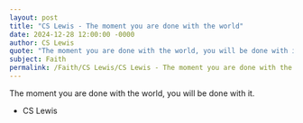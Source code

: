 ```yaml
---
layout: post
title: "CS Lewis - The moment you are done with the world"
date: 2024-12-28 12:00:00 -0000
author: CS Lewis
quote: "The moment you are done with the world, you will be done with it."
subject: Faith
permalink: /Faith/CS Lewis/CS Lewis - The moment you are done with the world
---
```


The moment you are done with the world, you will be done with it.

- CS Lewis
